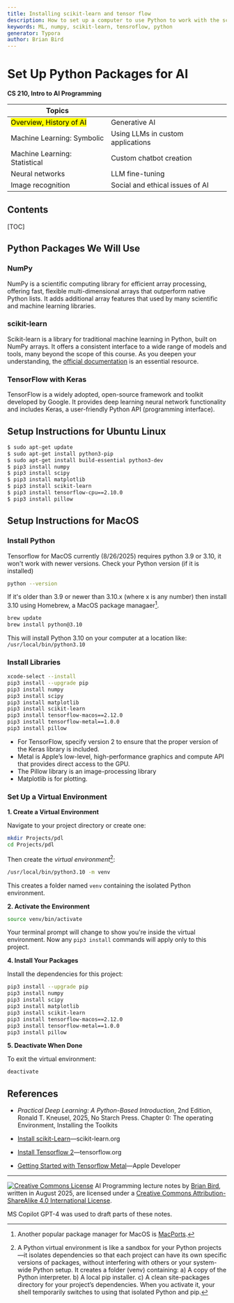 ```yaml
---
title: Installing scikit-learn and tensor flow
description: How to set up a computer to use Python to work with the scikit-learn and tensorflow AI libraries.
keywords: ML, numpy, scikit-learn, tensroflow, python
generator: Typora
author: Brian Bird
---
```


<h1>Set Up Python Packages for AI</h1>

**CS 210, Intro to AI Programming**

| Topics                               |                                   |
| ------------------------------------ | --------------------------------- |
| <mark>Overview, History of AI</mark> | Generative AI                     |
| Machine Learning: Symbolic           | Using LLMs in custom applications |
| Machine Learning: Statistical        | Custom chatbot creation           |
| Neural networks                      | LLM fine-tuning                   |
| Image recognition                    | Social and ethical issues of AI   |



<h2>Contents</h2>

[TOC]

## Python Packages We Will Use

### NumPy
NumPy is a scientific computing library for efficient array processing, offering fast, flexible multi-dimensional arrays that outperform native Python lists. It adds additional array features that used by many scientific and machine learning libraries.

### scikit-learn
Scikit-learn is a library for traditional machine learning in Python, built on NumPy arrays. It offers a consistent interface to a wide range of models and tools, many beyond the scope of this course. As you deepen your understanding, the [official documentation](https://scikit-learn.org/stable/documentation.html) is an essential resource.

### TensorFlow with Keras
TensorFlow is a widely adopted, open-source framework and toolkit developed by Google. It provides deep learning neural network functionality and includes Keras, a user-friendly Python API (programming interface). 



## Setup Instructions for Ubuntu Linux

```bash
$ sudo apt-get update
$ sudo apt-get install python3-pip
$ sudo apt-get install build-essential python3-dev
$ pip3 install numpy
$ pip3 install scipy
$ pip3 install matplotlib
$ pip3 install scikit-learn
$ pip3 install tensorflow-cpu==2.10.0
$ pip3 install pillow
```



## Setup Instructions for MacOS

### Install Python

Tensorflow for MacOS currently (8/26/2025) requires python 3.9 or 3.10, it won't work with newer versions. Check your Python version (if it is installed)

```bash
python --version
```

If it's older than 3.9 or newer than 3.10.x (where x is any number) then install 3.10 using Homebrew, a MacOS package managaer[^1].

```bash
brew update
brew install python@3.10
```

This will install Python 3.10 on your computer at a location like: `/usr/local/bin/python3.10`

### Install Libraries

```bash
xcode-select --install
pip3 install --upgrade pip
pip3 install numpy
pip3 install scipy
pip3 install matplotlib
pip3 install scikit-learn
pip3 install tensorflow-macos==2.12.0
pip3 install tensorflow-metal==1.0.0
pip3 install pillow
```

- For TensorFlow, specify version 2 to ensure that the proper version of the Keras library is included.
- Metal is Apple’s low-level, high-performance graphics and compute API that provides direct access to the GPU.
- The Pillow library is an image-processing library
- Matplotlib is for plotting.

### Set Up a Virtual Environment

**1. Create a Virtual Environment**

Navigate to your project directory or create one:

```bash
mkdir Projects/pdl
cd Projects/pdl
```

Then create the *virtual environment*[^2]:

```bash
/usr/local/bin/python3.10 -m venv
```

This creates a folder named `venv` containing the isolated Python environment.

**2. Activate the Environment**

```bash
source venv/bin/activate
```

Your terminal prompt will change to show you're inside the virtual environment. Now any `pip3 install` commands will apply only to this project.

**4. Install Your Packages**

Install the dependencies for this project:

```bash
pip3 install --upgrade pip
pip3 install numpy
pip3 install scipy
pip3 install matplotlib
pip3 install scikit-learn
pip3 install tensorflow-macos==2.12.0
pip3 install tensorflow-metal==1.0.0
pip3 install pillow
```

**5. Deactivate When Done**

To exit the virtual environment:

```bash
deactivate
```

## References

- *Practical Deep Learning: A Python-Based Introduction*, 2nd Edition, Ronald T. Kneusel, 2025, No Starch Press. 
  Chapter 0: The operating Environment, Installing the Toolkits

- [Install scikit-Learn](https://scikit-learn.org/stable/install.html)&mdash;scikit-learn.org

- [Install Tensorflow 2](https://www.tensorflow.org/install)&mdash;tensorflow.org
- [Getting Started with Tensorflow Metal](https://developer.apple.com/metal/tensorflow-plugin/)&mdash;Apple Developer

---

[![Creative Commons License](https://i.creativecommons.org/l/by-sa/4.0/88x31.png)](http://creativecommons.org/licenses/by-sa/4.0/) AI Programming lecture notes by [Brian Bird](https://profbird.dev), written in <time>August 2025</time>, are licensed under a [Creative Commons Attribution-ShareAlike 4.0 International License](http://creativecommons.org/licenses/by-sa/4.0/). 

MS Copilot GPT-4 was used to draft parts of these notes.

[^1]: Another popular package manager for MacOS is [MacPorts](https://www.macports.org/). 
[^2]: A Python virtual environment is like a sandbox for your Python projects—it isolates dependencies so that each project can have its own specific versions of packages, without interfering with others or your system-wide Python setup. It creates a folder (venv) containing: a) A copy of the Python interpreter. b) A local pip installer. c) A clean site-packages directory for your project’s dependencies. When you activate it, your shell temporarily switches to using that isolated Python and pip. 